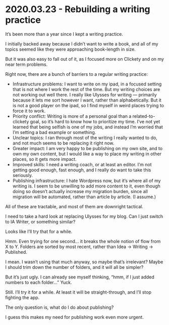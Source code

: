 # 2020.03.23 - Rebuilding a writing practice
It’s been more than a year since I kept a writing practice.

I initially backed away because I didn’t want to write a book, and all of my topics seemed like they were approaching book-length in size.

But it was also easy to fall out of it, as I focused more on Clickety and on my near term problems.

Right now, there are a bunch of barriers to a regular writing practice:

* Infrastructure problems: I want to write on my ipad, in a focused setting that is not where I work the rest of the time. But my writing choices are not working out well there. I really like Ulysses for writing — primarily because it lets me sort however I want, rather than alphabetically. But it is not a good player on the ipad, so I find myself in weird places trying to force it to work.
* Priority conflict: Writing is more of a personal goal than a related-to-clickety goal, so it’s hard to know how to prioritize my time. I’ve not yet learned that being selfish is one of my jobs, and instead I’m worried that I’m setting a bad example or something.
* Unclear topics: I ran through most of the writing I really wanted to do, and not much seems to be replacing it right now.
* Greater impact: I am very happy to be publishing on my own site, and to own my own content, but I would like a way to place my writing in other places, so it gets more impact.
* Improved skills: I need a writing coach, or at least an editor. I’m not getting good enough, fast enough, and I really do want to take this seriously.
* Publishing infrastructure: I hate Wordpress now, but it’s where all of my writing is. I seem to be unwilling to add more content to it, even though doing so doesn’t actually increase my migration burden, since all migration will be automated, rather than article by article. (I assume.)

All of these are tractable, and most of them are downright tactical.

I need to take a hard look at replacing Ulysses for my blog. Can I just switch to IA Writer, or something similar?

Looks like I’ll try that for a while.

Hmm. Even trying for one second... it breaks the whole notion of flow from X to Y. Folders are sorted by most recent, rather than Idea -> Writing -> Published.

I mean. I wasn’t using that much anyway, so maybe that’s irrelevant? Maybe I should trim down the number of folders, and it will all be simpler?

But it’s just ugly. I can already see myself thinking, “hmm, if I just added numbers to each folder...” Yuck.

Still. I’ll try it for a while. At least it will be straight-through, and I’ll stop fighting the app.

The only question is, what do I do about publishing?

I guess this makes my need for publishing work even more urgent.